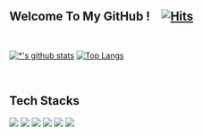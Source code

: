 ## Welcome To My GitHub ! &ensp;  [![Hits](https://hits.seeyoufarm.com/api/count/incr/badge.svg?url=https%3A%2F%2Fgithub.com%2Fsunghyun-biblee%2Fhit-counter&count_bg=%23388FEB&title_bg=%23A8A8A8&icon=&icon_color=%23A4A4A4&title=hits&edge_flat=false)](https://hits.seeyoufarm.com)

<div style={display:flex}>
<img scr="https://github-readme-stats.vercel.app/api?username=sunghyun-biblee" >
<img scr="https://github-readme-stats.vercel.app/api/top-langs/?username=sunghyun-biblee&layout=compact" >
</div>

[![*'s github stats](https://github-readme-stats.vercel.app/api?username=sunghyun-biblee)](https://github.com/sunghyun-biblee/github-readme-stats)
[![Top Langs](https://github-readme-stats.vercel.app/api/top-langs/?username=sunghyun-biblee&layout=compact)](https://github.com/sunghyun-biblee/github-readme-stats)

<br/>

## Tech Stacks

<div>
<img src="https://img.shields.io/badge/Git-F05032?style=flat-square&logo=git&logoColor=white"/>
<img src="https://img.shields.io/badge/JavaScript-F7DF1E?style=flat-square&logo=javascript&logoColor=black"/>
<img src="https://img.shields.io/badge/React-61DAFB?style=flat-square&logo=React&logoColor=black"/>
<img src="https://img.shields.io/badge/Tailwind CSS-06B6D4?style=flat-square&logo=Tailwind CSS&logoColor=white"/>
<img src="https://img.shields.io/badge/styled components-DB7093?style=flat-square&logo=styled-components&logoColor=white"/>
<img src="https://img.shields.io/badge/Typescript-3178C6?style=flat-square&logo=Typescript&logoColor=white"/>
</div>








